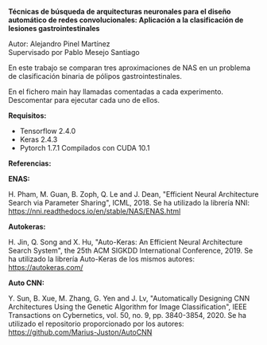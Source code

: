 **Técnicas de búsqueda de arquitecturas neuronales para el diseño automático de redes convolucionales:
Aplicación a la clasificación de lesiones gastrointestinales**
                                 
Autor: Alejandro Pinel Martínez        
Supervisado por Pablo Mesejo Santiago

En este trabajo se comparan tres aproximaciones de NAS en un problema de clasificación binaria de pólipos gastrointestinales.

En el fichero main hay llamadas comentadas a cada experimento. Descomentar para ejecutar cada uno de ellos.

**Requisitos:**
- Tensorflow 2.4.0
- Keras 2.4.3
- Pytorch 1.7.1
Compilados con CUDA 10.1

**Referencias:**

**ENAS:**

H. Pham, M. Guan, B. Zoph, Q. Le and J. Dean, "Efficient Neural Architecture Search via Parameter Sharing", ICML, 2018.
Se ha utilizado la librería NNI: https://nni.readthedocs.io/en/stable/NAS/ENAS.html

**Autokeras:**

H. Jin, Q. Song and X. Hu, "Auto-Keras: An Efficient Neural Architecture Search System", the 25th ACM SIGKDD International Conference, 2019.
Se ha utilizado la librería Auto-Keras de los mismos autores: https://autokeras.com/

**Auto CNN:**

Y. Sun, B. Xue, M. Zhang, G. Yen and J. Lv, "Automatically Designing CNN Architectures Using the Genetic Algorithm for Image Classification", IEEE Transactions on Cybernetics, vol. 50, no. 9, pp. 3840-3854, 2020.
Se ha utilizado el repositorio proporcionado por los autores: https://github.com/Marius-Juston/AutoCNN






